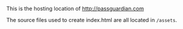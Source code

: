 This is the hosting location of http://passguardian.com

The source files used to create index.html are all located in `/assets`.
